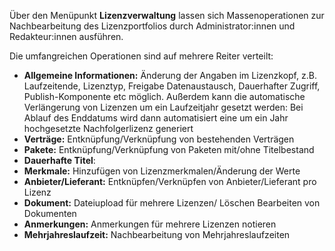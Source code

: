 Über den Menüpunkt **Lizenzverwaltung** lassen sich Massenoperationen zur Nachbearbeitung des Lizenzportfolios durch Administrator:innen und Redakteur:innen ausführen.

Die umfangreichen Operationen sind auf mehrere Reiter verteilt:

- **Allgemeine Informationen:** Änderung der Angaben im Lizenzkopf, z.B. Laufzeitende, Lizenztyp, Freigabe Datenaustausch, Dauerhafter Zugriff, Publish-Komponente etc möglich.
  Außerdem kann die automatische Verlängerung von Lizenzen um ein Laufzeitjahr gesetzt werden: Bei Ablauf des Enddatums wird dann automatisiert eine um ein Jahr hochgesetzte Nachfolgerlizenz generiert
- **Verträge:** Entknüpfung/Verknüpfung von bestehenden Verträgen
- **Pakete:** Entknüpfung/Verknüpfung von Paketen mit/ohne Titelbestand
- **Dauerhafte Titel**:
- **Merkmale:** Hinzufügen von Lizenzmerkmalen/Änderung der Werte
- **Anbieter/Lieferant:** Entknüpfen/Verknüpfen von Anbieter/Lieferant pro Lizenz
- **Dokument:** Dateiupload für mehrere Lizenzen/ Löschen Bearbeiten von Dokumenten
- **Anmerkungen:** Anmerkungen für mehrere Lizenzen notieren
- **Mehrjahreslaufzeit:** Nachbearbeitung von Mehrjahreslaufzeiten
